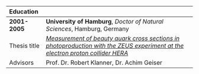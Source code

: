 | Education | |
|:-|:---------|
| **2001-2005**    | **University of Hamburg**, _Doctor of Natural Sciences_, Hamburg, Germany |
| Thesis title | [_Measurement of beauty quark cross sections in photoproduction with the ZEUS experiment at the electron proton collider HERA_](http://inspirehep.net/record/680951/files/desy-thesis-05-010.ps.gz) |
| Advisors     | Prof. Dr. Robert Klanner, Dr. Achim Geiser |
